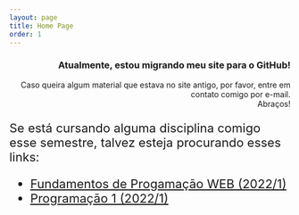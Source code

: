 ```yaml
---
layout: page
title: Home Page
order: 1
---
```

<div style='text-align: right;'>
  <h3>Atualmente, estou migrando meu site para o GitHub!</h3>
  <p>Caso queira algum material que estava no site antigo, por favor, entre em contato comigo por e-mail.
  <br>Abraços!</p>
</div>

<dl style='font-size: 22px;'>
    <dt>Se está cursando alguma disciplina comigo esse semestre, talvez esteja procurando esses links:</dt>
    <ul>
        <li><a href='http://www.jeiks.net/fundpweb'>Fundamentos de Progamação WEB (2022/1)</a></li>
        <li><a href='http://www.jeiks.net/prog1'>Programação 1 (2022/1)</a></li>
    </ul>
</dl>

